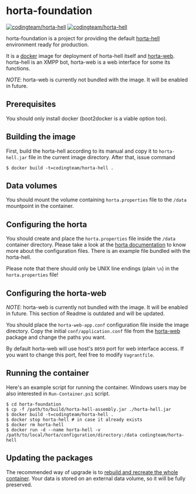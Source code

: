 horta-foundation
================
[![codingteam/horta-hell](http://issuestats.com/github/codingteam/horta-foundation/badge/pr?style=flat-square)](http://www.issuestats.com/github/codingteam/horta-foundation) [![codingteam/horta-hell](http://issuestats.com/github/codingteam/horta-foundation/badge/issue?style=flat-square)](http://www.issuestats.com/github/codingteam/horta-foundation)

horta-foundation is a project for providing the default [horta-hell][]
environment ready for production.

It is a [docker][] image for deployment of horta-hell itself and [horta-web][].
horta-hell is an XMPP bot, horta-web is a web interface for some its functions.

*NOTE*: horta-web is currently not bundled with the image. It will be enabled in
future.

Prerequisites
-------------
You should only install docker (boot2docker is a viable option too).

Building the image
------------------
First, build the horta-hell according to its manual and copy it to
`horta-hell.jar` file in the current image directory. After that, issue command

    $ docker build -t=codingteam/horta-hell .

Data volumes
------------
You should mount the volume containing `horta.properties` file to the `/data`
mountpoint in the container.

Configuring the horta
---------------------
You should create and place the `horta.properties` file inside the `/data`
container directory. Please take a look at the [horta documentation][horta-hell]
to know more about the configuration files. There is an example file bundled
with the horta-hell.

Please note that there should only be UNIX line endings (plain `\n`) in the
`horta.properties` file!

Configuring the horta-web
-------------------------
*NOTE*: horta-web is currently not bundled with the image. It will be enabled in
future. This section of Readme is outdated and will be updated.

You should place the `horta-web-app.conf` configuration file inside the image
directory. Copy the initial `conf/application.conf` file from the [horta-web][]
package and change the paths you want.

By default horta-web will use host's `8059` port for web interface access. If
you want to change this port, feel free to modify `Vagrantfile`.

Running the container
---------------------
Here's an example script for running the container. Windows users may be also
interested in `Run-Container.ps1` script.

    $ cd horta-foundation
    $ cp -f /path/to/build/horta-hell-assembly.jar ./horta-hell.jar
    $ docker build -t=codingteam/horta-hell .
    $ docker stop horta-hell # in case it already exists
    $ docker rm horta-hell
    $ docker run -d --name horta-hell -v /path/to/local/horta/configuration/directory:/data codingteam/horta-hell

Updating the packages
---------------------
The recommended way of upgrade is to [rebuild and recreate the whole
container][so-docker-upgrade]. Your data is stored on an external data volume,
so it will be fully preserved.

[docker]: https://www.docker.com/
[horta-hell]: https://github.com/codingteam/horta-hell
[horta-web]: https://github.com/codingteam/horta-web
[so-docker-upgrade]: http://stackoverflow.com/questions/26734402
